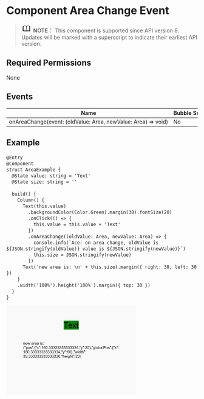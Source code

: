 # Component Area Change Event


> ![icon-note.gif](public_sys-resources/icon-note.gif) **NOTE：**
> This component is supported since API version 8. Updates will be marked with a superscript to indicate their earliest API version.


## Required Permissions

None


## Events

  | Name | Bubble&nbsp;Supported | Description | 
| -------- | -------- | -------- |
| onAreaChange(event:&nbsp;(oldValue:&nbsp;Area,&nbsp;newValue:&nbsp;Area)&nbsp;=&gt;&nbsp;void) | No | Triggered&nbsp;when&nbsp;the&nbsp;component&nbsp;area&nbsp;changes.&nbsp;For&nbsp;details&nbsp;about&nbsp;the&nbsp;**Area**&nbsp;type,&nbsp;see&nbsp;**Area**&nbsp;attributes. | 


## Example


```
@Entry
@Component
struct AreaExample {
  @State value: string = 'Text'
  @State size: string = ''

  build() {
    Column() {
      Text(this.value)
        .backgroundColor(Color.Green).margin(30).fontSize(20)
        .onClick(() => {
          this.value = this.value + 'Text'
        })
        .onAreaChange((oldValue: Area, newValue: Area) => {
          console.info(`Ace: on area change, oldValue is ${JSON.stringify(oldValue)} value is ${JSON.stringify(newValue)}`)
          this.size = JSON.stringify(newValue)
        })
      Text('new area is: \n' + this.size).margin({ right: 30, left: 30 })
    }
    .width('100%').height('100%').margin({ top: 30 })
  }
}
```

![en-us_image_0000001257058403](figures/en-us_image_0000001257058403.gif)
